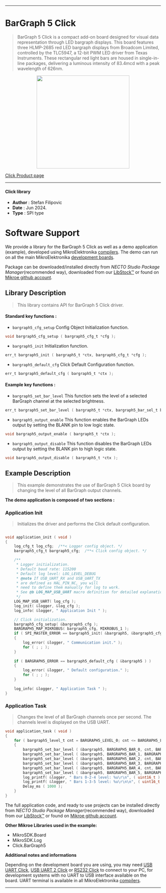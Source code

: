 
---
# BarGraph 5 Click

> BarGraph 5 Click is a compact add-on board designed for visual data representation through LED bargraph displays. This board features three HLMP-2685 red LED bargraph displays from Broadcom Limited, controlled by the TLC5947, a 12-bit PWM LED driver from Texas Instruments. These rectangular red light bars are housed in single-in-line packages, delivering a luminous intensity of 83.4mcd with a peak wavelength of 626nm.

<p align="center">
  <img src="https://download.mikroe.com/images/click_for_ide/bargraph5_click.png" height=300px>
</p>

[Click Product page](https://www.mikroe.com/bargraph-5-click)

---


#### Click library

- **Author**        : Stefan Filipovic
- **Date**          : Jun 2024.
- **Type**          : SPI type


# Software Support

We provide a library for the BarGraph 5 Click
as well as a demo application (example), developed using MikroElektronika
[compilers](https://www.mikroe.com/necto-studio).
The demo can run on all the main MikroElektronika [development boards](https://www.mikroe.com/development-boards).

Package can be downloaded/installed directly from *NECTO Studio Package Manager*(recommended way), downloaded from our [LibStock&trade;](https://libstock.mikroe.com) or found on [Mikroe github account](https://github.com/MikroElektronika/mikrosdk_click_v2/tree/master/clicks).

## Library Description

> This library contains API for BarGraph 5 Click driver.

#### Standard key functions :

- `bargraph5_cfg_setup` Config Object Initialization function.
```c
void bargraph5_cfg_setup ( bargraph5_cfg_t *cfg );
```

- `bargraph5_init` Initialization function.
```c
err_t bargraph5_init ( bargraph5_t *ctx, bargraph5_cfg_t *cfg );
```

- `bargraph5_default_cfg` Click Default Configuration function.
```c
err_t bargraph5_default_cfg ( bargraph5_t *ctx );
```

#### Example key functions :

- `bargraph5_set_bar_level` This function sets the level of a selected BarGraph channel at the selected brightness.
```c
err_t bargraph5_set_bar_level ( bargraph5_t *ctx, bargraph5_bar_sel_t bar_num, bargraph5_level_t level, uint16_t brightness );
```

- `bargraph5_output_enable` This function enables the BarGraph LEDs output by setting the BLANK pin to low logic state.
```c
void bargraph5_output_enable ( bargraph5_t *ctx );
```

- `bargraph5_output_disable` This function disables the BarGraph LEDs output by setting the BLANK pin to high logic state.
```c
void bargraph5_output_disable ( bargraph5_t *ctx );
```

## Example Description

> This example demonstrates the use of BarGraph 5 Click board by changing the level of all BarGraph output channels.

**The demo application is composed of two sections :**

### Application Init

> Initializes the driver and performs the Click default configuration.

```c

void application_init ( void )
{
    log_cfg_t log_cfg;  /**< Logger config object. */
    bargraph5_cfg_t bargraph5_cfg;  /**< Click config object. */

    /** 
     * Logger initialization.
     * Default baud rate: 115200
     * Default log level: LOG_LEVEL_DEBUG
     * @note If USB_UART_RX and USB_UART_TX 
     * are defined as HAL_PIN_NC, you will 
     * need to define them manually for log to work. 
     * See @b LOG_MAP_USB_UART macro definition for detailed explanation.
     */
    LOG_MAP_USB_UART( log_cfg );
    log_init( &logger, &log_cfg );
    log_info( &logger, " Application Init " );

    // Click initialization.
    bargraph5_cfg_setup( &bargraph5_cfg );
    BARGRAPH5_MAP_MIKROBUS( bargraph5_cfg, MIKROBUS_1 );
    if ( SPI_MASTER_ERROR == bargraph5_init( &bargraph5, &bargraph5_cfg ) )
    {
        log_error( &logger, " Communication init." );
        for ( ; ; );
    }
    
    if ( BARGRAPH5_ERROR == bargraph5_default_cfg ( &bargraph5 ) )
    {
        log_error( &logger, " Default configuration." );
        for ( ; ; );
    }
    
    log_info( &logger, " Application Task " );
}

```

### Application Task

> Changes the level of all BarGraph channels once per second. The channels level is displayed on the USB UART.

```c
void application_task ( void )
{
    for ( bargraph5_level_t cnt = BARGRAPH5_LEVEL_0; cnt <= BARGRAPH5_LEVEL_4; cnt++ )
    {
        bargraph5_set_bar_level ( &bargraph5, BARGRAPH5_BAR_0, cnt, BARGRAPH5_BRIGHTNESS_DEFAULT );
        bargraph5_set_bar_level ( &bargraph5, BARGRAPH5_BAR_1, BARGRAPH5_LEVEL_4 - cnt, BARGRAPH5_BRIGHTNESS_DEFAULT );
        bargraph5_set_bar_level ( &bargraph5, BARGRAPH5_BAR_2, cnt, BARGRAPH5_BRIGHTNESS_DEFAULT );
        bargraph5_set_bar_level ( &bargraph5, BARGRAPH5_BAR_3, BARGRAPH5_LEVEL_4 - cnt, BARGRAPH5_BRIGHTNESS_DEFAULT );
        bargraph5_set_bar_level ( &bargraph5, BARGRAPH5_BAR_4, cnt, BARGRAPH5_BRIGHTNESS_DEFAULT );
        bargraph5_set_bar_level ( &bargraph5, BARGRAPH5_BAR_5, BARGRAPH5_LEVEL_4 - cnt, BARGRAPH5_BRIGHTNESS_DEFAULT );
        log_printf( &logger, " Bars 0-2-4 level: %u\r\n", ( uint16_t ) cnt );
        log_printf( &logger, " Bars 1-3-5 level: %u\r\n\n", ( uint16_t ) ( BARGRAPH5_LEVEL_4 - cnt ) );
        Delay_ms ( 1000 );
    }
}
```

The full application code, and ready to use projects can be installed directly from *NECTO Studio Package Manager*(recommended way), downloaded from our [LibStock&trade;](https://libstock.mikroe.com) or found on [Mikroe github account](https://github.com/MikroElektronika/mikrosdk_click_v2/tree/master/clicks).

**Other Mikroe Libraries used in the example:**

- MikroSDK.Board
- MikroSDK.Log
- Click.BarGraph5

**Additional notes and informations**

Depending on the development board you are using, you may need
[USB UART Click](https://www.mikroe.com/usb-uart-click),
[USB UART 2 Click](https://www.mikroe.com/usb-uart-2-click) or
[RS232 Click](https://www.mikroe.com/rs232-click) to connect to your PC, for
development systems with no UART to USB interface available on the board. UART
terminal is available in all MikroElektronika
[compilers](https://shop.mikroe.com/compilers).

---
